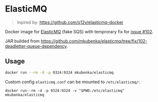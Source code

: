 # ElasticMQ

> Inpired by: https://github.com/s12v/elasticmq-docker

Docker image for [ElasticMQ](https://github.com/adamw/elasticmq) (fake SQS) with temprorary fix for [issue #102](https://github.com/adamw/elasticmq/issues/102).

JAR builded from https://github.com/mkubenka/elasticmq/tree/fix/102-deadletter-queue-dependency.

## Usage

```bash
docker run --rm -d -p 9324:9324 mkubenka/elasticmq
```

Custom config `elasticmq.conf` can be mounted to `/etc/elasticmq/`:
```
docker run--rm -d -p 9324:9324 -v "$PWD:/etc/elasticmq" mkubenka/elasticmq
```
